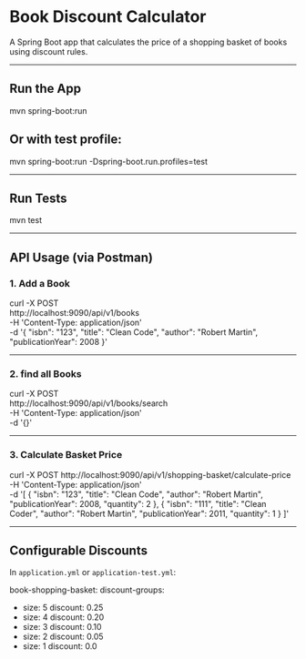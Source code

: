 # Book Discount Calculator

A Spring Boot app that calculates the price of a shopping basket of books using discount rules.

---

## Run the App

mvn spring-boot:run


## Or with test profile:

mvn spring-boot:run -Dspring-boot.run.profiles=test


---

## Run Tests

mvn test


---

## API Usage (via Postman)

### 1. Add a Book

curl -X POST \
http://localhost:9090/api/v1/books \
-H 'Content-Type: application/json' \
-d '{
"isbn": "123",
"title": "Clean Code",
"author": "Robert Martin",
"publicationYear": 2008
}'

---

### 2. find all Books

curl -X POST \
http://localhost:9090/api/v1/books/search \
-H 'Content-Type: application/json' \
-d '{}'

---

### 3. Calculate Basket Price

curl -X POST http://localhost:9090/api/v1/shopping-basket/calculate-price \
-H 'Content-Type: application/json' \
-d '[
{
"isbn": "123",
"title": "Clean Code",
"author": "Robert Martin",
"publicationYear": 2008,
"quantity": 2
},
{
"isbn": "111",
"title": "Clean Coder",
"author": "Robert Martin",
"publicationYear": 2011,
"quantity": 1
}
]'

---

## Configurable Discounts

In `application.yml` or `application-test.yml`:

book-shopping-basket:
discount-groups:
- size: 5
  discount: 0.25
- size: 4
  discount: 0.20
- size: 3
  discount: 0.10
- size: 2
  discount: 0.05
- size: 1
  discount: 0.0


